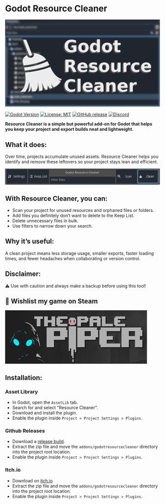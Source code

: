 # Godot Resource Cleaner

![Godot Resource Cleaner](images/header.png)

[![Godot Version](https://img.shields.io/badge/Godot-4.x-blue?style=for-the-badge&logo=godot-engine)](https://godotengine.org/)
[![License: MIT](https://img.shields.io/badge/License-MIT-green.svg?style=for-the-badge)](LICENSE)
[![GitHub release](https://img.shields.io/github/v/release/ijoschek/GodotResourceCleaner?style=for-the-badge)](https://github.com/ijoschek/GodotResourceCleaner/releases)
[![Discord](https://img.shields.io/discord/705291584563839086?style=for-the-badge&logo=discord&label=Discord)](https://discord.com/invite/tbv9zUyPpQ)

**Resource Cleaner is a simple but powerful add-on for Godot that helps you keep your project and export builds neat and lightweight.**

## What it does:
Over time, projects accumulate unused assets. Resource Cleaner helps you identify and remove these leftovers so your project stays lean and efficient.

![Screenshot](images/screen.png)

## With Resource Cleaner, you can:

- Scan your project for unused resources and orphaned files or folders.
- Add files you definitely don’t want to delete to the Keep List.
- Delete unnecessary files in bulk.
- Use filters to narrow down your search.

## Why it’s useful:

A clean project means less storage usage, smaller exports, faster loading times, and fewer headaches when collaborating or version control.

## Disclaimer:

⚠️ Use with caution and always make a backup before using this tool!

## 💖 Wishlist my game on Steam
[![The Pale Piper](images/tpp.png)](https://store.steampowered.com/app/2925120/The_Pale_Piper/)

## Installation:

### Asset Library
- In Godot, open the `AssetLib` tab.
- Search for and select "Resource Cleaner".
- Download and install the plugin.
- Enable the plugin inside `Project > Project Settings > Plugins`.

### Github Releases
- Download a [release build](https://github.com/ijoschek/GodotResourceCleaner/releases/).
- Extract the zip file and move the `addons/godotresourcecleaner` directory into the project root location.
- Enable the plugin inside `Project > Project Settings > Plugins`.

### Itch.io
- Download on [itch.io](https://freetimedev.itch.io/godot-resource-cleaner)
- Extract the zip file and move the `addons/godotresourcecleaner` directory into the project root location.
- Enable the plugin inside `Project > Project Settings > Plugins`.